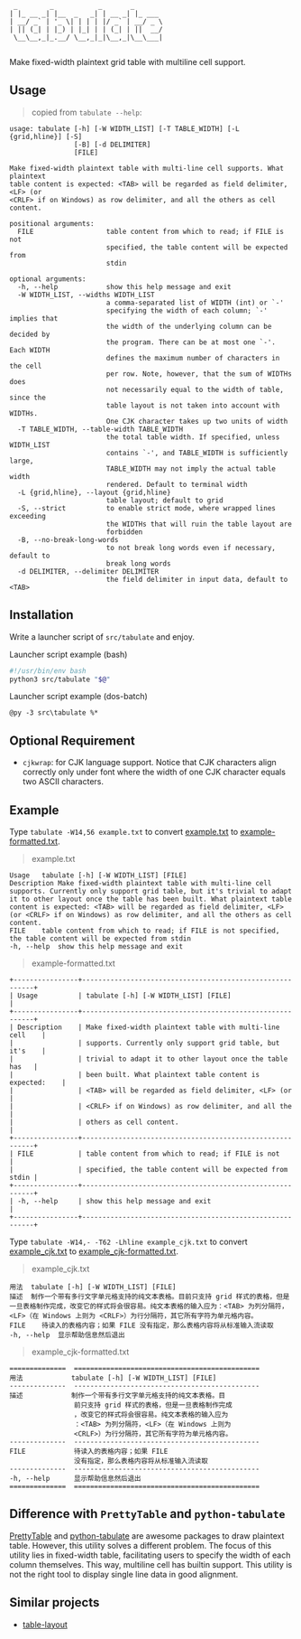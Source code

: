 ```
 _        _           _       _       
| |_ __ _| |__  _   _| | __ _| |_ ___ 
| __/ _` | '_ \| | | | |/ _` | __/ _ \
| || (_| | |_) | |_| | | (_| | ||  __/
 \__\__,_|_.__/ \__,_|_|\__,_|\__\___|
                                      
```

Make fixed-width plaintext grid table with multiline cell support.

Usage
-----

> copied from `tabulate --help`:

```
usage: tabulate [-h] [-W WIDTH_LIST] [-T TABLE_WIDTH] [-L {grid,hline}] [-S]
                [-B] [-d DELIMITER]
                [FILE]

Make fixed-width plaintext table with multi-line cell supports. What plaintext
table content is expected: <TAB> will be regarded as field delimiter, <LF> (or
<CRLF> if on Windows) as row delimiter, and all the others as cell content.

positional arguments:
  FILE                  table content from which to read; if FILE is not
                        specified, the table content will be expected from
                        stdin

optional arguments:
  -h, --help            show this help message and exit
  -W WIDTH_LIST, --widths WIDTH_LIST
                        a comma-separated list of WIDTH (int) or `-'
                        specifying the width of each column; `-' implies that
                        the width of the underlying column can be decided by
                        the program. There can be at most one `-'. Each WIDTH
                        defines the maximum number of characters in the cell
                        per row. Note, however, that the sum of WIDTHs does
                        not necessarily equal to the width of table, since the
                        table layout is not taken into account with WIDTHs.
                        One CJK character takes up two units of width
  -T TABLE_WIDTH, --table-width TABLE_WIDTH
                        the total table width. If specified, unless WIDTH_LIST
                        contains `-', and TABLE_WIDTH is sufficiently large,
                        TABLE_WIDTH may not imply the actual table width
                        rendered. Default to terminal width
  -L {grid,hline}, --layout {grid,hline}
                        table layout; default to grid
  -S, --strict          to enable strict mode, where wrapped lines exceeding
                        the WIDTHs that will ruin the table layout are
                        forbidden
  -B, --no-break-long-words
                        to not break long words even if necessary, default to
                        break long words
  -d DELIMITER, --delimiter DELIMITER
                        the field delimiter in input data, default to <TAB>
```

Installation
------------

Write a launcher script of `src/tabulate` and enjoy.

Launcher script example (bash)

```bash
#!/usr/bin/env bash
python3 src/tabulate "$@"
```

Launcher script example (dos-batch)

```batch
@py -3 src\tabulate %*
```

Optional Requirement
--------------------

- `cjkwrap`: for CJK language support. Notice that CJK characters align correctly only under font where the width of one CJK character equals two ASCII characters.

Example
-------

Type `tabulate -W14,56 example.txt` to convert [example.txt](example.txt) to [example-formatted.txt](example-formatted.txt).

> example.txt

```
Usage	tabulate [-h] [-W WIDTH_LIST] [FILE]
Description	Make fixed-width plaintext table with multi-line cell supports. Currently only support grid table, but it's trivial to adapt it to other layout once the table has been built. What plaintext table content is expected: <TAB> will be regarded as field delimiter, <LF> (or <CRLF> if on Windows) as row delimiter, and all the others as cell content.
FILE	table content from which to read; if FILE is not specified, the table content will be expected from stdin
-h, --help	show this help message and exit
```

> example-formatted.txt

```
+----------------+----------------------------------------------------------+
| Usage          | tabulate [-h] [-W WIDTH_LIST] [FILE]                     |
+----------------+----------------------------------------------------------+
| Description    | Make fixed-width plaintext table with multi-line cell    |
|                | supports. Currently only support grid table, but it's    |
|                | trivial to adapt it to other layout once the table has   |
|                | been built. What plaintext table content is expected:    |
|                | <TAB> will be regarded as field delimiter, <LF> (or      |
|                | <CRLF> if on Windows) as row delimiter, and all the      |
|                | others as cell content.                                  |
+----------------+----------------------------------------------------------+
| FILE           | table content from which to read; if FILE is not         |
|                | specified, the table content will be expected from stdin |
+----------------+----------------------------------------------------------+
| -h, --help     | show this help message and exit                          |
+----------------+----------------------------------------------------------+
```

Type `tabulate -W14,- -T62 -Lhline example_cjk.txt` to convert [example_cjk.txt](example_cjk.txt) to [example_cjk-formatted.txt](example_cjk-formatted.txt).

> example_cjk.txt

```
用法	tabulate [-h] [-W WIDTH_LIST] [FILE]
描述	制作一个带有多行文字单元格支持的纯文本表格。目前只支持 grid 样式的表格，但是一旦表格制作完成，改变它的样式将会很容易。纯文本表格的输入应为：<TAB> 为列分隔符，<LF>（在 Windows 上则为 <CRLF>）为行分隔符，其它所有字符为单元格内容。
FILE	待读入的表格内容；如果 FILE 没有指定，那么表格内容将从标准输入流读取
-h, --help	显示帮助信息然后退出
```

> example_cjk-formatted.txt

```
==============  ==============================================
用法            tabulate [-h] [-W WIDTH_LIST] [FILE]
--------------  ----------------------------------------------
描述            制作一个带有多行文字单元格支持的纯文本表格。目
                前只支持 grid 样式的表格，但是一旦表格制作完成
                ，改变它的样式将会很容易。纯文本表格的输入应为
                ：<TAB> 为列分隔符，<LF>（在 Windows 上则为
                <CRLF>）为行分隔符，其它所有字符为单元格内容。
--------------  ----------------------------------------------
FILE            待读入的表格内容；如果 FILE
                没有指定，那么表格内容将从标准输入流读取
--------------  ----------------------------------------------
-h, --help      显示帮助信息然后退出
==============  ==============================================
```

## Difference with `PrettyTable` and `python-tabulate`

[PrettyTable](https://pypi.org/project/PrettyTable/) and [python-tabulate](https://github.com/astanin/python-tabulate.git) are awesome packages to draw plaintext table.
However, this utility solves a different problem.
The focus of this utility lies in fixed-width table, facilitating users to specify the width of each column themselves.
This way, multiline cell has builtin support.
This utility is not the right tool to display single line data in good alignment.


## Similar projects

- [table-layout](https://github.com/75lb/table-layout.git)
